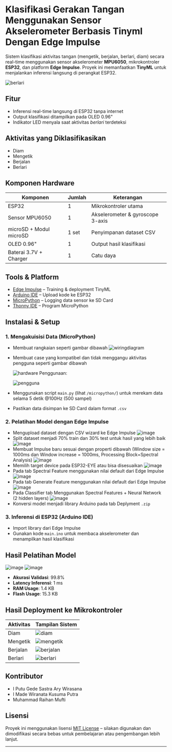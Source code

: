 # Klasifikasi Gerakan Tangan Menggunakan Sensor Akselerometer Berbasis Tinyml Dengan Edge Impulse

Sistem klasifikasi aktivitas tangan (mengetik, berjalan, berlari, diam) secara real-time menggunakan sensor akselerometer **MPU6050**, mikrokontroler **ESP32**, dan platform **Edge Impulse**. Proyek ini memanfaatkan **TinyML** untuk menjalankan inferensi langsung di perangkat ESP32.

![berlari](img/example.gif)

## Fitur

- Inferensi real-time langsung di ESP32 tanpa internet
- Output klasifikasi ditampilkan pada OLED 0.96"
- Indikator LED menyala saat aktivitas *berlari* terdeteksi

## Aktivitas yang Diklasifikasikan

- Diam
- Mengetik
- Berjalan
- Berlari

## Komponen Hardware

| Komponen            | Jumlah | Keterangan                          |
|---------------------|--------|-------------------------------------|
| ESP32               | 1      | Mikrokontroler utama                |
| Sensor MPU6050      | 1      | Akselerometer & gyroscope 3-axis   |
| microSD + Modul microSD     | 1 set  | Penyimpanan dataset CSV            |
| OLED 0.96"          | 1      | Output hasil klasifikasi            |
| Baterai 3.7V + Charger | 1    | Catu daya               |

## Tools & Platform

- [Edge Impulse](https://www.edgeimpulse.com/) – Training & deployment TinyML
- [Arduino IDE](https://www.arduino.cc/en/software) – Upload kode ke ESP32
- [MicroPython](https://micropython.org/) – Logging data sensor ke SD Card
- [Thonny IDE](https://thonny.org/) – Program MicroPython

## Instalasi & Setup

### 1. Mengakuisisi Data (MicroPython)
- Membuat rangkaian seperti gambar dibawah
  ![wiringdiagram](img/wiringdiagram.png)
- Membuat case yang kompatibel dan tidak menggangu aktivitas pengguna seperti gambar dibawah
  
  ![hardware](img/hardware.png)
  Penggunaan:
  
  ![pengguna](img/pengguna.png)
- Menggunakan script `main.py` (lihat `/micropython/`) untuk merekam data selama 5 detik @100Hz (500 sampel)
- Pastikan data disimpan ke SD Card dalam format `.csv`

### 2. Pelatihan Model dengan Edge Impulse
- Mengupload dataset dengan CSV wizard ke Edge Impulse
  ![image](img/csv_wizard.png)
- Split dataset menjadi 70% train dan 30% test untuk hasil yang lebih baik
  ![image](img/dataset_2.png)
- Membuat Impulse baru sesuai dengan properti dibawah
  (Window size = 1000ms dan Window increase = 1000ms, Processing Block=Spectral Analysis)
  ![image](img/ei_property.png)
- Memilih target device pada ESP32-EYE atau bisa disesuaikan
  ![image](img/device.png)
- Pada tab Spectral Feature menggunakan nilai default dari Edge Impulse
  ![image](img/spectral_property.png)
- Pada tab Generate Feature menggunakan nilai default dari Edge Impulse
  ![image](img/generate_feature.png)
- Pada Classifier tab Menggunakan Spectral Features + Neural Network (2 hidden layers)
  ![image](img/neural_network.png)
- Konversi model menjadi library Arduino pada tab Deplyment `.zip`

### 3. Inferensi di ESP32 (Arduino IDE)
- Import library dari Edge Impulse
- Gunakan kode `main.ino` untuk membaca akselerometer dan menampilkan hasil klasifikasi

## Hasil Pelatihan Model
  ![image](img/Metrics.png)
  ![image](img/Data_explorer.png)
- **Akurasi Validasi**: 99.8%
- **Latency Inferensi**: 1 ms
- **RAM Usage**: 1.4 KB
- **Flash Usage**: 15.3 KB

## Hasil Deployment ke Mikrokontroler

| Aktivitas | Tampilan Sistem |
|-------------|--------------|
| Diam  | ![diam](img/diam.gif) |
| Mengetik  | ![mengetik](img/mengetik.gif) |
| Berjalan | ![berjalan](img/berjalan.gif) |
| Berlari | ![berlari](img/berlari.gif) |


## Kontributor
- I Putu Gede Sastra Ary Wirasana
- I Made Wiranata Kusuma Putra
- Muhammad Raihan Mufti

## Lisensi

Proyek ini menggunakan lisensi [MIT License](LICENSE) – silakan digunakan dan dimodifikasi secara bebas untuk pembelajaran atau pengembangan lebih lanjut.

---

